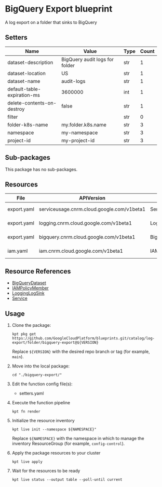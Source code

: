 <!-- BEGINNING OF PRE-COMMIT-BLUEPRINT DOCS HOOK:TITLE -->
# BigQuery Export blueprint


<!-- END OF PRE-COMMIT-BLUEPRINT DOCS HOOK:TITLE -->
<!-- BEGINNING OF PRE-COMMIT-BLUEPRINT DOCS HOOK:BODY -->
A log export on a folder that sinks to BigQuery

## Setters

|            Name             |             Value              | Type | Count |
|-----------------------------|--------------------------------|------|-------|
| dataset-description         | BigQuery audit logs for folder | str  |     1 |
| dataset-location            | US                             | str  |     1 |
| dataset-name                | audit-logs                     | str  |     1 |
| default-table-expiration-ms |                        3600000 | int  |     1 |
| delete-contents-on-destroy  | false                          | str  |     1 |
| filter                      |                                | str  |     0 |
| folder-k8s-name             | my.folder.k8s.name             | str  |     3 |
| namespace                   | my-namespace                   | str  |     3 |
| project-id                  | my-project-id                  | str  |     3 |

## Sub-packages

This package has no sub-packages.

## Resources

|    File     |                 APIVersion                 |      Kind       |           Name            |  Namespace   |
|-------------|--------------------------------------------|-----------------|---------------------------|--------------|
| export.yaml | serviceusage.cnrm.cloud.google.com/v1beta1 | Service         | my-project-id-bigquery    | projects     |
| export.yaml | logging.cnrm.cloud.google.com/v1beta1      | LoggingLogSink  | my.folder.k8s.name-bqsink | my-namespace |
| export.yaml | bigquery.cnrm.cloud.google.com/v1beta1     | BigQueryDataset | bqlogexportdataset        | my-namespace |
| iam.yaml    | iam.cnrm.cloud.google.com/v1beta1          | IAMPolicyMember | bq-project-iam-policy     | my-namespace |

## Resource References

- [BigQueryDataset](https://cloud.google.com/config-connector/docs/reference/resource-docs/bigquery/bigquerydataset)
- [IAMPolicyMember](https://cloud.google.com/config-connector/docs/reference/resource-docs/iam/iampolicymember)
- [LoggingLogSink](https://cloud.google.com/config-connector/docs/reference/resource-docs/logging/logginglogsink)
- [Service](https://cloud.google.com/config-connector/docs/reference/resource-docs/serviceusage/service)

## Usage

1.  Clone the package:
    ```shell
    kpt pkg get https://github.com/GoogleCloudPlatform/blueprints.git/catalog/log-export/folder/bigquery-export@${VERSION}
    ```
    Replace `${VERSION}` with the desired repo branch or tag
    (for example, `main`).

1.  Move into the local package:
    ```shell
    cd "./bigquery-export/"
    ```

1.  Edit the function config file(s):
    - setters.yaml

1.  Execute the function pipeline
    ```shell
    kpt fn render
    ```

1.  Initialize the resource inventory
    ```shell
    kpt live init --namespace ${NAMESPACE}"
    ```
    Replace `${NAMESPACE}` with the namespace in which to manage
    the inventory ResourceGroup (for example, `config-control`).

1.  Apply the package resources to your cluster
    ```shell
    kpt live apply
    ```

1.  Wait for the resources to be ready
    ```shell
    kpt live status --output table --poll-until current
    ```

<!-- END OF PRE-COMMIT-BLUEPRINT DOCS HOOK:BODY -->
